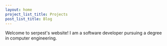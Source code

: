 ```yaml
---
layout: home
project_list_title: Projects
post_list_title: Blog
---
```


Welcome to serpest's website! I am a software developer pursuing a degree in computer engineering.
